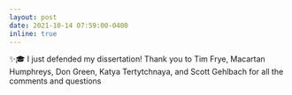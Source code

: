 ```yaml
---
layout: post
date: 2021-10-14 07:59:00-0400
inline: true
---
```


✨🎓 I just defended my dissertation! Thank you to Tim Frye, Macartan Humphreys, Don Green, Katya Tertytchnaya, and Scott Gehlbach for all the comments and questions
